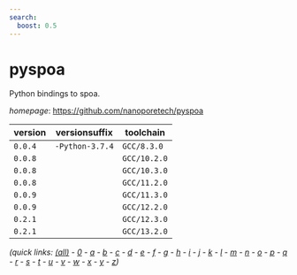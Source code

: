 ```yaml
---
search:
  boost: 0.5
---
```

# pyspoa

Python bindings to spoa.

*homepage*: <https://github.com/nanoporetech/pyspoa>

version | versionsuffix | toolchain
--------|---------------|----------
``0.0.4`` | ``-Python-3.7.4`` | ``GCC/8.3.0``
``0.0.8`` |  | ``GCC/10.2.0``
``0.0.8`` |  | ``GCC/10.3.0``
``0.0.8`` |  | ``GCC/11.2.0``
``0.0.9`` |  | ``GCC/11.3.0``
``0.0.9`` |  | ``GCC/12.2.0``
``0.2.1`` |  | ``GCC/12.3.0``
``0.2.1`` |  | ``GCC/13.2.0``


*(quick links: [(all)](../index.md) - [0](../0/index.md) - [a](../a/index.md) - [b](../b/index.md) - [c](../c/index.md) - [d](../d/index.md) - [e](../e/index.md) - [f](../f/index.md) - [g](../g/index.md) - [h](../h/index.md) - [i](../i/index.md) - [j](../j/index.md) - [k](../k/index.md) - [l](../l/index.md) - [m](../m/index.md) - [n](../n/index.md) - [o](../o/index.md) - [p](../p/index.md) - [q](../q/index.md) - [r](../r/index.md) - [s](../s/index.md) - [t](../t/index.md) - [u](../u/index.md) - [v](../v/index.md) - [w](../w/index.md) - [x](../x/index.md) - [y](../y/index.md) - [z](../z/index.md))*

